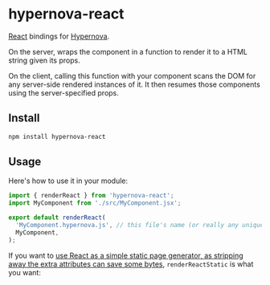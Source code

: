 # hypernova-react

[React](https://github.com/facebook/react) bindings for [Hypernova](https://github.com/airbnb/hypernova).

On the server, wraps the component in a function to render it to a HTML string given its props.

On the client, calling this function with your component scans the DOM for any server-side rendered instances of it. It then resumes those components using the server-specified props.

## Install

```sh
npm install hypernova-react
```

## Usage

Here's how to use it in your module:

```js
import { renderReact } from 'hypernova-react';
import MyComponent from './src/MyComponent.jsx';

export default renderReact(
  'MyComponent.hypernova.js', // this file's name (or really any unique name)
  MyComponent,
);
```

If you want to [use React as a simple static page generator, 
as stripping away the extra attributes can save some bytes](https://reactjs.org/docs/react-dom-server.html#rendertostaticmarkup), `renderReactStatic` is what you want:
